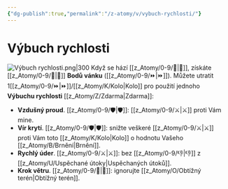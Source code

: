 ```yaml
---
{"dg-publish":true,"permalink":"/z-atomy/v/vybuch-rychlosti/"}
---
```


# Výbuch rychlosti
![Výbuch rychlosti.png|300](/img/user/z_img/V%C3%BDbuch%20rychlosti.png)
Když se hází [[z_Atomy/0-9/🏁\|🏁]], získáte [[z_Atomy/0-9/🎯\|🎯]] **Bodů vánku** ([[z_Atomy/0-9/⏩\|⏩]]). 
Můžete utratit 1[[z_Atomy/0-9/⏩\|⏩]]/[[z_Atomy/K/Kolo\|Kolo]] pro použití jednoho **Výbuchu rychlosti** [[z_Atomy/Z/Zdarma\|Zdarma]]:
⠀
- **Vzdušný proud**. [[z_Atomy/0-9/🛡️\|🛡️]]: [[z_Atomy/0-9/⚔️\|⚔️]] proti Vám mine.
- **Vír krytí**. [[z_Atomy/0-9/🛡️\|🛡️]]: snižte veškeré [[z_Atomy/0-9/⚔️\|⚔️]] proti Vám toto [[z_Atomy/K/Kolo\|Kolo]] o hodnotu Vašeho [[z_Atomy/B/Brnění\|Brnění]].
- **Rychlý úder**. [[z_Atomy/0-9/⚔️\|⚔️]]: bez [[z_Atomy/0-9/👎\|👎]] z [[z_Atomy/U/Uspěchané útoky\|Uspěchaných útoků]].
- **Krok větru**. [[z_Atomy/0-9/🥾\|🥾]]: ignorujte [[z_Atomy/O/Obtížný terén\|Obtížný terén]].